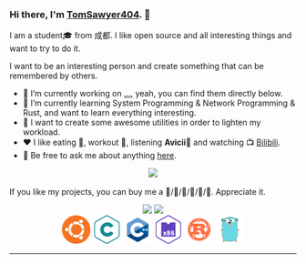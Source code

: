 ### Hi there, I'm [TomSawyer404](https://www.yuque.com/tomsawyer404). 👋

I am a student🎓 from 成都. I like open source and all interesting things and want to try to do it.

I want to be an interesting person and create something that can be remembered by others.

- 🔭 I’m currently working on [...](https://github.com/TomSawyer404), yeah, you can find them directly below.
- 🌱 I’m currently learning System Programming &amp; Network Programming &amp; Rust, and want to learn everything interesting.
- 🤔 I want to create some awesome utilities in order to lighten my workload.
- ❤️ I like eating 🍉, workout 🥋,  listening **Avicii**🎵 and watching 📺 [Bilibili](https://www.bilibili.com/).
- 💬 Be free to ask me about anything [here](TomSawyer404@outlook.com).

<div align="center">
<img src="https://th.bing.com/th/id/Rcc05d0b8bba959188bfa8cd7ca99a49c?rik=TXNwQDvLMfPVKA&riu=http%3a%2f%2fwx3.sinaimg.cn%2flarge%2f415f82b9ly1frlf686h8gj205i048glp.jpg&ehk=9cdAU6AefPX7CdOdObswkD8vwM9%2f27UwpQMcsdk20So%3d&risl=&pid=ImgRaw" />
</div>

If you like my projects, you can buy me a 🍉/🍔/🍟/🍦/🥤/🍰. Appreciate it.

<div align="center">
<img src="https://github-readme-stats.vercel.app/api?username=tomsawyer404&show_icons=true&count_private=true&hide=prs&theme=dark" /> 
<img align="top" src="https://github-readme-stats.vercel.app/api/top-langs/?username=tomsawyer404&layout=compact&langs_count=4&hide=javascript,html,css"/>
</div>

<div align="center">
<span>
<img src="assets/ubuntu.svg" width = "50">
<img src="assets/c.svg" width = "50">
<img src="assets/cpp.svg" width = "50">
<img src="assets/assembly.svg" width = "50">
<img src="assets/rust.svg" width = "50">
<img src="assets/golang.svg" width = "50">
</span>
</div>

---